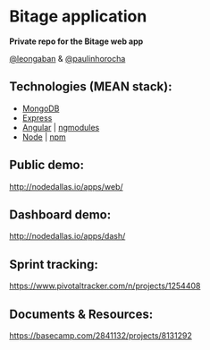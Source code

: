 Bitage application
================

<strong>Private repo for the Bitage web app</strong>

<a href="https://twitter.com@leongaban">@leongaban</a> & <a href="https://twitter.com@paulinhorocha">@paulinhorocha</a>

Technologies (MEAN stack):
------
* <a href="http://docs.mongodb.org/manual/">MongoDB</a>
* <a href="http://expressjs.com/">Express</a>
* <a href="https://docs.angularjs.org/guide">Angular</a> | <a href="http://ngmodules.org/">ngmodules</a>
* <a href="http://nodejs.org/api/">Node</a> | <a href="https://www.npmjs.com/">npm</a>

Public demo:
------
http://nodedallas.io/apps/web/

Dashboard demo:
------
http://nodedallas.io/apps/dash/

Sprint tracking:
------
https://www.pivotaltracker.com/n/projects/1254408

Documents & Resources:
------
https://basecamp.com/2841132/projects/8131292
